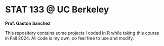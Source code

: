 # STAT 133 @ UC Berkeley
**Prof. Gaston Sanchez**

This repository contains some projects I coded in R while taking this course in Fall 2024. All code is my own, so feel free to use and modify.

